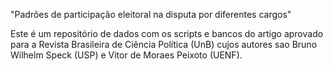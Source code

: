 "Padrões de participação eleitoral na disputa por diferentes cargos"

Este é um repositório de dados com os scripts e bancos do artigo aprovado para a Revista Brasileira de Ciência Política (UnB) cujos autores sao 
Bruno Wilhelm Speck (USP) e Vitor de Moraes Peixoto (UENF). 




